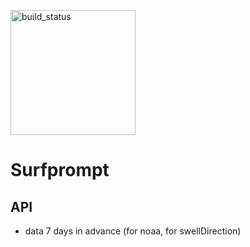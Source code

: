 [<img src="https://github.com/jangroth/surfprompt/workflows/test/badge.svg" alt="build_status" width="200"/>](https://github.com/jangroth/surfprompt/actions)

# Surfprompt

## API
* data 7 days in advance (for noaa, for swellDirection)
